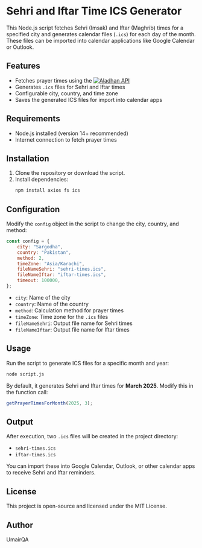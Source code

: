 # Sehri and Iftar Time ICS Generator

This Node.js script fetches Sehri (Imsak) and Iftar (Maghrib) times for a specified city and generates calendar files (`.ics`) for each day of the month. These files can be imported into calendar applications like Google Calendar or Outlook.

## Features


- Fetches prayer times using the [![Aladhan API](https://img.shields.io/badge/Prayer%20Time-Aladhan%20API-Green)](https://aladhan.com/prayer-times-api)
- Generates `.ics` files for Sehri and Iftar times
- Configurable city, country, and time zone
- Saves the generated ICS files for import into calendar apps

## Requirements

- Node.js installed (version 14+ recommended)
- Internet connection to fetch prayer times

## Installation

1. Clone the repository or download the script.
2. Install dependencies:
   ```sh
   npm install axios fs ics
   ```

## Configuration

Modify the `config` object in the script to change the city, country, and method:

```javascript
const config = {
    city: "Sargodha",
    country: "Pakistan",
    method: 2,
    timeZone: "Asia/Karachi",
    fileNameSehri: "sehri-times.ics",
    fileNameIftar: "iftar-times.ics",
    timeout: 100000,
};
```

- `city`: Name of the city
- `country`: Name of the country
- `method`: Calculation method for prayer times
- `timeZone`: Time zone for the `.ics` files
- `fileNameSehri`: Output file name for Sehri times
- `fileNameIftar`: Output file name for Iftar times

## Usage

Run the script to generate ICS files for a specific month and year:

```sh
node script.js
```

By default, it generates Sehri and Iftar times for **March 2025**. Modify this in the function call:

```javascript
getPrayerTimesForMonth(2025, 3);
```

## Output

After execution, two `.ics` files will be created in the project directory:

- `sehri-times.ics`
- `iftar-times.ics`

You can import these into Google Calendar, Outlook, or other calendar apps to receive Sehri and Iftar reminders.

## License

This project is open-source and licensed under the MIT License.

## Author
UmairQA